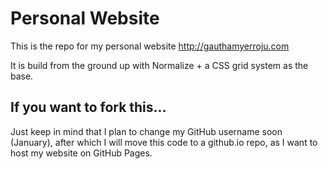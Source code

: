 # Personal Website

This is the repo for my personal website http://gauthamyerroju.com

It is build from the ground up with Normalize + a CSS grid system as the base.

## If you want to fork this...

Just keep in mind that I plan to change my GitHub username soon (January), after which I will move this code to a github.io repo, as I want to host my website on GitHub Pages.
